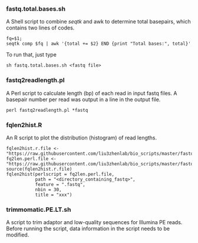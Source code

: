 ### fastq.total.bases.sh
A Shell script to combine *seqtk* and awk to determine total basepairs, which contains two lines of codes.
```
fq=$1;
seqtk comp $fq | awk '{total += $2} END {print "Total bases:", total}'
```
To run that, just type
```
sh fastq.total.bases.sh <fastq file>
```
### fastq2readlength.pl
A Perl script to calculate length (bp) of each read in input fastq files. A basepair number per read was output in a line in the output file.
```
perl fastq2readlength.pl *fastq
```
### fqlen2hist.R
An R script to plot the distribution (histogram) of read lengths.
```
fqlen2hist.r.file <- "https://raw.githubusercontent.com/liu3zhenlab/bio_scripts/master/fastq/fqlen2hist.R"
fq2len.perl.file <- "https://raw.githubusercontent.com/liu3zhenlab/bio_scripts/master/fastq/fastq2readlength.pl"
source(fqlen2hist.r.file)
fqlen2hist(perlscript = fq2len.perl.file,
           path = "<directory_containing_fastq>",
           feature = ".fastq",
           nbin = 30,
           title = "xxx")
```
### trimmomatic.PE.LT.sh
A script to trim adaptor and low-quality sequences for Illumina PE reads. Before running the script, data information in the script needs to be modified.
